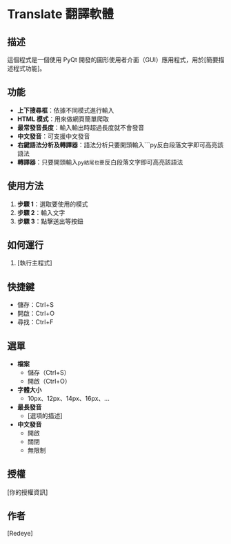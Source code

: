 # Translate 翻譯軟體

## 描述
這個程式是一個使用 PyQt 開發的圖形使用者介面（GUI）應用程式，用於[簡要描述程式功能]。

## 功能
- **上下搜尋框**：依據不同模式進行輸入
- **HTML 模式**：用來做網頁簡單爬取
- **最常發音長度**：輸入輸出時超過長度就不會發音
- **中文發音**：可支援中文發音
- **右鍵語法分析及轉譯器**：語法分析只要開頭輸入```py反白段落文字即可高亮該語法
- **轉譯器**：只要開頭輸入```py結尾也要```反白段落文字即可高亮該語法

## 使用方法
1. **步驟 1**：選取要使用的模式
2. **步驟 2**：輸入文字
3. **步驟 3**：點擊送出等按鈕

## 如何運行
1. [執行主程式]

## 快捷鍵
- 儲存：Ctrl+S
- 開啟：Ctrl+O
- 尋找：Ctrl+F

## 選單
- **檔案**
  - 儲存（Ctrl+S）
  - 開啟（Ctrl+O）
- **字體大小**
  - 10px、12px、14px、16px、...
- **最長發音**
  - [選項的描述]
- **中文發音**
  - 開啟
  - 關閉
  - 無限制

## 授權
[你的授權資訊]

## 作者
[Redeye]


